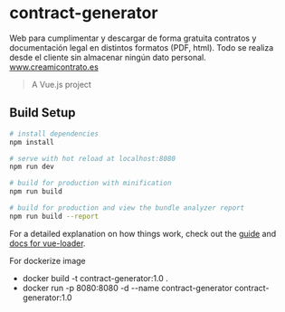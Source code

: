 # contract-generator
Web para cumplimentar y descargar de forma gratuita contratos y documentación legal en distintos formatos (PDF, html). Todo se realiza desde el cliente sin almacenar ningún dato personal.
www.creamicontrato.es

> A Vue.js project

## Build Setup

``` bash
# install dependencies
npm install

# serve with hot reload at localhost:8080
npm run dev

# build for production with minification
npm run build

# build for production and view the bundle analyzer report
npm run build --report
```

For a detailed explanation on how things work, check out the [guide](http://vuejs-templates.github.io/webpack/) and [docs for vue-loader](http://vuejs.github.io/vue-loader).


For dockerize image
- docker build -t contract-generator:1.0 .
- docker run -p 8080:8080 -d --name contract-generator contract-generator:1.0
